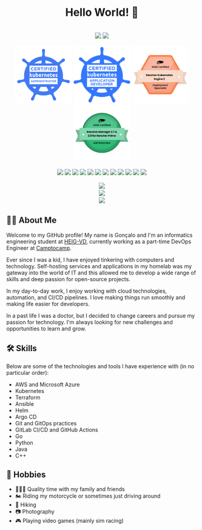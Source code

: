 <div id="readme-top" align="center">

  <h1> Hello World! 👋 </h1>

  <br>

  <div id="social-badges" align="center">
    <a href="https://www.linkedin.com/in/goncalocheleno/" style="text-decoration: none; display: inline-block;">
      <img src="https://img.shields.io/badge/LinkedIn-blue?logo=linkedin&logoColor=white&style=for-the-badge"/>
    </a>
    <img src="https://komarev.com/ghpvc/?username=lentidas&style=for-the-badge&color=blue"/>
  </div>
  
  <br>

  <div id="certification-badges" align="center">
    <a href="https://www.credly.com/badges/c40d8701-043e-4a3d-b334-d7b7e83cb33f/public_url" style="text-decoration: none; display: inline-block;">
      <img src="assets/badges/cka-certified-kubernetes-administrator.png" height="150"/>
    </a>
    <a href="https://www.credly.com/badges/1412d1a2-bd1e-48cb-8e0a-ba33c7a90148/public_url" style="text-decoration: none; display: inline-block;">
      <img src="assets/badges/ckad-certified-kubernetes-application-developer.png" height="150"/> 
    </a>
    <a href="https://badges.suse.com/29444b80-b37a-48e9-a325-a472be35b540" style="text-decoration: none; display: inline-block;">
      <img src="assets/badges/scds-rke2.png" height="150"/>
    </a>
    <a href="https://badges.suse.com/ae5b4dac-f7d3-4aeb-9d4f-f86a29440e21" style="text-decoration: none; display: inline-block;">
      <img src="assets/badges/sca-rancher-manager.png" height="150"/>
    </a>
  </div>

  <br>

  <!--
    These badges were generated using https://shields.io/ with the icons from https://simpleicons.org/
  -->
  <div id="language-badges" align="center">
    <img src="https://img.shields.io/badge/AWS-232F3E?logo=amazonwebservices&logoColor=white&style=for-the-badge"/>
    <img src="https://img.shields.io/badge/Kubernetes-326CE5?logo=kubernetes&logoColor=white&style=for-the-badge"/>
    <img src="https://img.shields.io/badge/Argo%20CD-EF7B4D?logo=argo&logoColor=white&style=for-the-badge"/>
    <img src="https://img.shields.io/badge/Helm-0F1689?logo=helm&logoColor=white&style=for-the-badge"/>
    <img src="https://img.shields.io/badge/Terraform-844FBA?logo=terraform&logoColor=white&style=for-the-badge"/>
    <img src="https://img.shields.io/badge/Ansible-EE0000?logo=ansible&logoColor=white&style=for-the-badge"/>
    <img src="https://img.shields.io/badge/GitOps-F05032?logo=git&logoColor=white&style=for-the-badge"/>
    <img src="https://img.shields.io/badge/GitHub-181717?logo=github&logoColor=white&style=for-the-badge"/>
    <img src="https://img.shields.io/badge/GitLab-FC6D26?logo=gitlab&logoColor=white&style=for-the-badge"/>
    <img src="https://img.shields.io/badge/Go-00ADD8?logo=go&logoColor=white&style=for-the-badge"/>
    <img src="https://img.shields.io/badge/Python-3776AB?logo=python&logoColor=white&style=for-the-badge"/>
    <img src="https://img.shields.io/badge/C++-00599C?logo=c%2B%2B&logoColor=white&style=for-the-badge"/>
  </div>
  
  <br>

  <div id="now-playing">
    <picture>
      <source
        srcset="https://lentidas-now-playing.vercel.app/api?scan=true&top=true&random=true&theme=dark"
        media="(prefers-color-scheme: dark)"
      />
      <source
        srcset="https://lentidas-now-playing.vercel.app/api?scan=true&top=true&random=true"
        media="(prefers-color-scheme: light), (prefers-color-scheme: no-preference)"
      />
      <img src="https://lentidas-now-playing.vercel.app/api/play"/>
  </div>

  <div id="stats">
    <picture>
      <source
        srcset="https://github-readme-stats.vercel.app/api?username=lentidas&show_icons=true&theme=github_dark_dimmed"
        media="(prefers-color-scheme: dark)"
      />
      <source
        srcset="https://github-readme-stats.vercel.app/api?username=lentidas&show_icons=true"
        media="(prefers-color-scheme: light), (prefers-color-scheme: no-preference)"
      />
      <img src="https://github-readme-stats.vercel.app/api?username=lentidas&show_icons=true"/>
    </picture>
  </div>

  <div id="trophies">
    <picture>
      <source
        srcset="https://github-profile-trophy.vercel.app/?username=lentidas&theme=dracula&no-frame=true"
        media="(prefers-color-scheme: dark)"
      />
      <source
        srcset="https://github-profile-trophy.vercel.app/?username=lentidas"
        media="(prefers-color-scheme: light), (prefers-color-scheme: no-preference)"
      />
      <img src="https://github-profile-trophy.vercel.app/?username=lentidas"/>
    </picture>
  </div>

</div>

## 🧑‍💻 About Me

Welcome to my GitHub profile! My name is Gonçalo and I'm an informatics engineering student at [HEIG-VD](https://www.heig-vd.ch/), currently working as a part-time DevOps Engineer at [Camptocamp](https://www.camptocamp.com/).

Ever since I was a kid, I have enjoyed tinkering with computers and technology. Self-hosting services and applications in my homelab was my gateway into the world of IT and this allowed me to develop a wide range of skills and deep passion for open-source projects.

In my day-to-day work, I enjoy working with cloud technologies, automation, and CI/CD pipelines. I love making things run smoothly and making life easier for developers.

In a past life I was a doctor, but I decided to change careers and pursue my passion for technology. I'm always looking for new challenges and opportunities to learn and grow.

## 🛠️ Skills

Below are some of the technologies and tools I have experience with (in no particular order):

- AWS and Microsoft Azure
- Kubernetes
- Terraform
- Ansible
- Helm
- Argo CD
- Git and GitOps practices
- GitLab CI/CD and GitHub Actions
- Go
- Python
- Java
- C++

## 🎨 Hobbies

- 🧑‍🤝‍🧑 Quality time with my family and friends
- 🏍️ Riding my motorcycle or sometimes just driving around
- 🥾 Hiking
- 📷 Photography
- 🎮 Playing video games (mainly sim racing)
